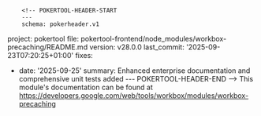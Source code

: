         <!-- POKERTOOL-HEADER-START
        ---
        schema: pokerheader.v1
project: pokertool
file: pokertool-frontend/node_modules/workbox-precaching/README.md
version: v28.0.0
last_commit: '2025-09-23T07:20:25+01:00'
fixes:
- date: '2025-09-25'
  summary: Enhanced enterprise documentation and comprehensive unit tests added
        ---
        POKERTOOL-HEADER-END -->
This module's documentation can be found at https://developers.google.com/web/tools/workbox/modules/workbox-precaching
